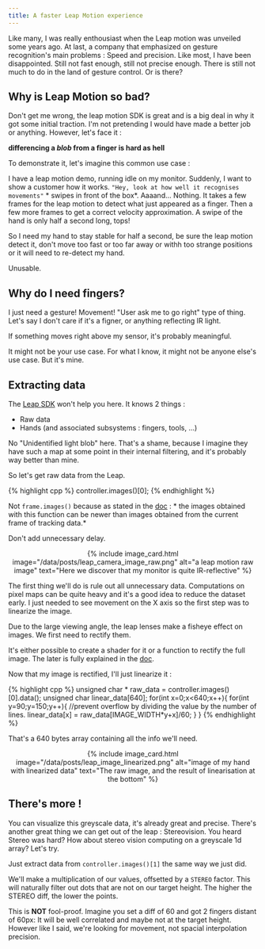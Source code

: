```yaml
---
title: A faster Leap Motion experience
---
```


Like many, I was really enthousiast when the Leap motion was unveiled some years ago. At last, a company that emphasized on gesture recognition's main problems : Speed and precision. Like most, I have been disappointed. Still not fast enough, still not precise enough. There is still not much to do in the land of gesture control. Or is there?

## Why is Leap Motion so bad?

Don't get me wrong, the leap motion SDK is great and is a big deal in why it got some initial traction. I'm not pretending I would have made a better job or anything. However, let's face it :

**differencing a *blob* from a finger is hard as hell**

To demonstrate it, let's imagine this common use case :

I have a leap motion demo, running idle on my monitor. Suddenly, I want to show a customer how it works. `"Hey, look at how well it recognises movements"` * swipes in front of the box*. Aaaand... Nothing. It takes a few frames for the leap motion to detect what just appeared as a finger. Then a few more frames to get a correct velocity approximation. A swipe of the hand is only half a second long, tops!

So I need my hand to stay stable for half a second, be sure the leap motion detect it, don't move too fast or too far away or withh too strange positions or it will need to re-detect my hand.

Unusable.

## Why do I need fingers?

I just need a gesture! Movement! "User ask me to go right" type of thing. Let's say I don't care if it's a figner, or anything reflecting IR light.

If something moves right above my sensor, it's probably meaningful.

It might not be your use case. For what I know, it might not be anyone else's use case. But it's mine.

## Extracting data

The [Leap SDK](https://developer.leapmotion.com/) won't help you here. It knows 2 things :
- Raw data
- Hands (and associated subsystems : fingers, tools, ...)

No "Unidentified light blob" here. That's a shame, because I imagine they have such a map at some point in their internal filtering, and it's probably way better than mine.

So let's get raw data from the Leap.

{% highlight cpp %}
controller.images()[0];
{% endhighlight %}

Not `frame.images()` because as stated in the [doc](https://developer.leapmotion.com/documentation/cpp/api/Leap.Controller.html#cppclass_leap_1_1_controller_1a85588dbb02a8ff793cf2ced9067f8263) : * the images obtained with this function can be newer than images obtained from the current frame of tracking data.*

Don't add unnecessary delay.

<center>
  {% include image_card.html image="/data/posts/leap_camera_image_raw.png" alt="a leap motion raw image" text="Here we discover that my monitor is quite IR-reflective" %}
</center>

The first thing we'll do is rule out all unnecessary data. Computations on pixel maps can be quite heavy and it's a good idea to reduce the dataset early. I just needed to see movement on the X axis so the first step was to linearize the image.

Due to the large viewing angle, the leap lenses make a fisheye effect on images. We first need to rectify them.

It's either possible to create a shader for it or a function to rectify the full image. The later is fully explained in the [doc](https://developer.leapmotion.com/documentation/cpp/api/Leap.Image.html#cppclass_leap_1_1_image_1a4c6fa722eba7018e148b13677c7ce609).

Now that my image is rectified, I'll just linearize it :

{% highlight cpp %}
unsigned char * raw_data = controller.images()[0].data();
unsigned char linear_data[640];
for(int x=0;x<640;x++){
  for(int y=90;y=150;y++){
    //prevent overflow by dividing the value by the number of lines.
    linear_data[x] = raw_data[IMAGE_WIDTH*y+x]/60;
  }
}
{% endhighlight %}

That's a 640 bytes array containing all the info we'll need.

<center>
  {% include image_card.html image="/data/posts/leap_image_linearized.png" alt="image of my hand with linearized data" text="The raw image, and the result of linearisation at the bottom" %}
</center>

## There's more !

You can visualize this greyscale data, it's already great and precise. There's another great thing we can get out of the leap : Stereovision. You heard Stereo was hard? How about stereo vision computing on a greyscale 1d array? Let's try.

Just extract data from `controller.images()[1]` the same way we just did.

We'll make a multiplication of our values, offsetted by a `STEREO` factor. This will naturally filter out dots that are not on our target height. The higher the STEREO diff, the lower the points.

This is **NOT** fool-proof. Imagine you set a diff of 60 and got 2 fingers distant of 60px: It will be well correlated and maybe not at the target height. However like I said, we're looking for movement, not spacial interpolation precision.
